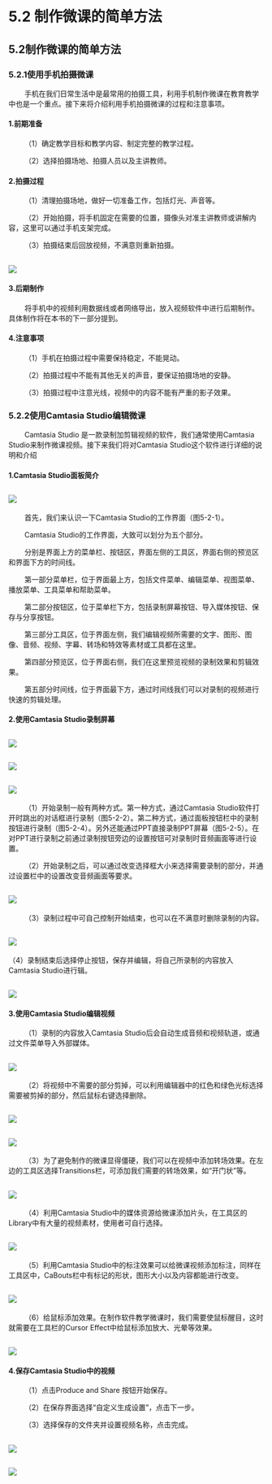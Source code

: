 # 5.2 制作微课的简单方法

## 5.2制作微课的简单方法

### 5.2.1使用手机拍摄微课

        手机在我们日常生活中是最常用的拍摄工具，利用手机制作微课在教育教学中也是一个重点。接下来将介绍利用手机拍摄微课的过程和注意事项。

#### 1.前期准备

        （1）确定教学目标和教学内容、制定完整的教学过程。

        （2）选择拍摄场地、拍摄人员以及主讲教师。

#### 2.拍摄过程

        （1）清理拍摄场地，做好一切准备工作，包括灯光、声音等。

        （2）开始拍摄，将手机固定在需要的位置，摄像头对准主讲教师或讲解内容，这里可以通过手机支架完成。

        （3）拍摄结束后回放视频，不满意则重新拍摄。

## ![](../.gitbook/assets/5-2-1.jpg)

#### 3.后期制作

        将手机中的视频利用数据线或者网络导出，放入视频软件中进行后期制作。具体制作将在本书的下一部分提到。

#### 4.注意事项

        （1）手机在拍摄过程中需要保持稳定，不能晃动。

        （2）拍摄过程中不能有其他无关的声音，要保证拍摄场地的安静。

        （3）拍摄过程中注意光线，视频中的内容不能有严重的影子效果。

### 5.2.2使用Camtasia Studio编辑微课

        Camtasia Studio 是一款录制加剪辑视频的软件，我们通常使用Camtasia Studio来制作微课视频。接下来我们将对Camtasia Studio这个软件进行详细的说明和介绍

#### 1.Camtasia Studio面板简介

## ![](../.gitbook/assets/5-2-2.jpg)

        首先，我们来认识一下Camtasia Studio的工作界面（图5-2-1）。

        Camtasia Studio的工作界面，大致可以划分为五个部分。

        分别是界面上方的菜单栏、按钮区，界面左侧的工具区，界面右侧的预览区和界面下方的时间线。

        第一部分菜单栏，位于界面最上方，包括文件菜单、编辑菜单、视图菜单、播放菜单、工具菜单和帮助菜单。

        第二部分按钮区，位于菜单栏下方，包括录制屏幕按钮、导入媒体按钮、保存与分享按钮。

        第三部分工具区，位于界面左侧，我们编辑视频所需要的文字、图形、图像、音频、视频、字幕、转场和特效等素材或工具都在这里。

        第四部分预览区，位于界面右侧，我们在这里预览视频的录制效果和剪辑效果。

        第五部分时间线，位于界面最下方，通过时间线我们可以对录制的视频进行快速的剪辑处理。

#### 2.使用Camtasia Studio录制屏幕

## ![](../.gitbook/assets/5-2-3.png)

## ![](../.gitbook/assets/5-2-4.png)

## ![](../.gitbook/assets/5-2-5.png)

        （1）开始录制一般有两种方式。第一种方式，通过Camtasia Studio软件打开时跳出的对话框进行录制（图5-2-2）。第二种方式，通过面板按钮栏中的录制按钮进行录制（图5-2-4）。另外还能通过PPT直接录制PPT屏幕（图5-2-5）。在对PPT进行录制之前通过录制按钮旁边的设置按钮可对录制时音频画面等进行设置。

        （2）开始录制之后，可以通过改变选择框大小来选择需要录制的部分，并通过设置栏中的设置改变音频画面等要求。

## ![](../.gitbook/assets/5-2-6.png)

        （3）录制过程中可自己控制开始结束，也可以在不满意时删除录制的内容。

## ![](../.gitbook/assets/5-2-7.png)

（4）录制结束后选择停止按钮，保存并编辑，将自己所录制的内容放入Camtasia Studio进行辑。

## ![](../.gitbook/assets/5-2-8.png)

#### 3.使用Camtasia Studio编辑视频

        （1）录制的内容放入Camtasia Studio后会自动生成音频和视频轨道，或通过文件菜单导入外部媒体。

## ![](../.gitbook/assets/5-2-9.png)

        （2）将视频中不需要的部分剪掉，可以利用编辑器中的红色和绿色光标选择需要被剪掉的部分，然后鼠标右键选择删除。

## ![](../.gitbook/assets/5-2-10.png)

## ![](../.gitbook/assets/5-2-11.png)

        （3）为了避免制作的微课显得僵硬，我们可以在视频中添加转场效果。在左边的工具区选择Transitions栏，可添加我们需要的转场效果，如“开门状”等。

## ![](../.gitbook/assets/5-2-12.png)

        （4）利用Camtasia Studio中的媒体资源给微课添加片头，在工具区的Library中有大量的视频素材，使用者可自行选择。

## ![](../.gitbook/assets/5-2-13.png)

        （5）利用Camtasia Studio中的标注效果可以给微课视频添加标注，同样在工具区中，CaBouts栏中有标记的形状，图形大小以及内容都能进行改变。

## ![](../.gitbook/assets/5-2-14.png)

        （6）给鼠标添加效果。在制作软件教学微课时，我们需要使鼠标醒目，这时就需要在工具栏的Cursor Effect中给鼠标添加放大、光晕等效果。

## ![](../.gitbook/assets/5-2-15.png)

#### 4.保存Camtasia Studio中的视频

        （1）点击Produce and Share 按钮开始保存。

        （2）在保存界面选择“自定义生成设置”，点击下一步。

        （3）选择保存的文件夹并设置视频名称，点击完成。

## ![](../.gitbook/assets/5-2-16.png)

## ![](../.gitbook/assets/5-2-17.png)

